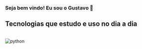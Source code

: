 ### Seja bem vindo! Eu sou o Gustavo 👋

## Tecnologias que estudo e uso no dia a dia

  <div style="display: inline_block"> <br/>
    <img align= "center" alt= "python" src= "https://img.shields.io/badge/Python-14354C?style=for-the-badge&logo=python&logoColor=white"/>
  </div>
  


